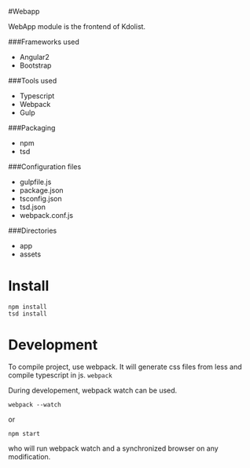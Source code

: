 #Webapp 

WebApp module is the frontend of Kdolist.

###Frameworks used
* Angular2
* Bootstrap

###Tools used
* Typescript
* Webpack
* Gulp

###Packaging
* npm
* tsd

###Configuration files
* gulpfile.js
* package.json
* tsconfig.json
* tsd.json
* webpack.conf.js

###Directories
* app
* assets


Install
========

```
npm install
tsd install
```


Development
===========
To compile project, use webpack. It will generate css files from 
less and compile typescript in js.
`webpack`

During developement, webpack watch can be used.

`webpack --watch`

or

`npm start` 

who will run webpack watch and a synchronized browser on any modification.


